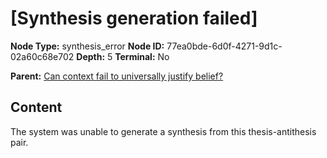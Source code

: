 # [Synthesis generation failed]

**Node Type:** synthesis_error
**Node ID:** 77ea0bde-6d0f-4271-9d1c-02a60c68e702
**Depth:** 5
**Terminal:** No

**Parent:** [Can context fail to universally justify belief?](can-context-fail-to-universally-justify-belief-antithesis-cb1533d1-58f5-4ed2-9209-ac2cabc0b4ae.md)

## Content

The system was unable to generate a synthesis from this thesis-antithesis pair.
